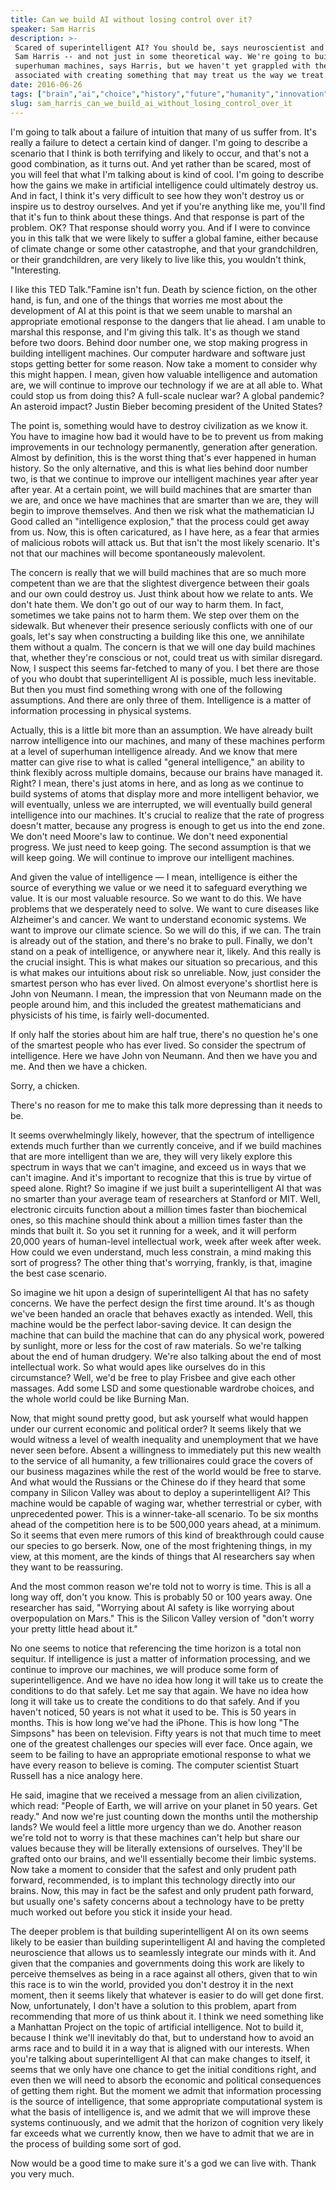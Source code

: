 ```yaml
---
title: Can we build AI without losing control over it?
speaker: Sam Harris
description: >-
 Scared of superintelligent AI? You should be, says neuroscientist and philosopher
 Sam Harris -- and not just in some theoretical way. We're going to build
 superhuman machines, says Harris, but we haven't yet grappled with the problems
 associated with creating something that may treat us the way we treat ants.
date: 2016-06-26
tags: ["brain","ai","choice","history","future","humanity","innovation","intelligence","invention","mind","machine-learning","neuroscience","potential","robots","science","technology","society"]
slug: sam_harris_can_we_build_ai_without_losing_control_over_it
---
```


I'm going to talk about a failure of intuition that many of us suffer from. It's really a
failure to detect a certain kind of danger. I'm going to describe a scenario that I think
is both terrifying and likely to occur, and that's not a good combination, as it turns
out. And yet rather than be scared, most of you will feel that what I'm talking about is
kind of cool. I'm going to describe how the gains we make in artificial intelligence could
ultimately destroy us. And in fact, I think it's very difficult to see how they won't
destroy us or inspire us to destroy ourselves. And yet if you're anything like me, you'll
find that it's fun to think about these things. And that response is part of the problem.
OK? That response should worry you. And if I were to convince you in this talk that we
were likely to suffer a global famine, either because of climate change or some other
catastrophe, and that your grandchildren, or their grandchildren, are very likely to live
like this, you wouldn't think, "Interesting.

I like this TED Talk."Famine isn't fun. Death by science fiction, on the other hand, is
fun, and one of the things that worries me most about the development of AI at this point
is that we seem unable to marshal an appropriate emotional response to the dangers that
lie ahead. I am unable to marshal this response, and I'm giving this talk. It's as though
we stand before two doors. Behind door number one, we stop making progress in building
intelligent machines. Our computer hardware and software just stops getting better for
some reason. Now take a moment to consider why this might happen. I mean, given how
valuable intelligence and automation are, we will continue to improve our technology if we
are at all able to. What could stop us from doing this? A full-scale nuclear war? A global
pandemic? An asteroid impact? Justin Bieber becoming president of the United
States?

The point is, something would have to destroy civilization as we know it. You have to
imagine how bad it would have to be to prevent us from making improvements in our
technology permanently, generation after generation. Almost by definition, this is the
worst thing that's ever happened in human history. So the only alternative, and this is
what lies behind door number two, is that we continue to improve our intelligent machines
year after year after year. At a certain point, we will build machines that are smarter
than we are, and once we have machines that are smarter than we are, they will begin to
improve themselves. And then we risk what the mathematician IJ Good called an
"intelligence explosion," that the process could get away from us. Now, this is often
caricatured, as I have here, as a fear that armies of malicious robots will attack us. But
that isn't the most likely scenario. It's not that our machines will become spontaneously
malevolent.

The concern is really that we will build machines that are so much more competent than we
are that the slightest divergence between their goals and our own could destroy us. Just
think about how we relate to ants. We don't hate them. We don't go out of our way to harm
them. In fact, sometimes we take pains not to harm them. We step over them on the
sidewalk. But whenever their presence seriously conflicts with one of our goals, let's say
when constructing a building like this one, we annihilate them without a qualm. The
concern is that we will one day build machines that, whether they're conscious or not,
could treat us with similar disregard. Now, I suspect this seems far-fetched to many of
you. I bet there are those of you who doubt that superintelligent AI is possible, much
less inevitable. But then you must find something wrong with one of the following
assumptions. And there are only three of them. Intelligence is a matter of information
processing in physical systems.

Actually, this is a little bit more than an assumption. We have already built narrow
intelligence into our machines, and many of these machines perform at a level of
superhuman intelligence already. And we know that mere matter can give rise to what is
called "general intelligence," an ability to think flexibly across multiple domains,
because our brains have managed it. Right? I mean, there's just atoms in here, and as long
as we continue to build systems of atoms that display more and more intelligent behavior,
we will eventually, unless we are interrupted, we will eventually build general
intelligence into our machines. It's crucial to realize that the rate of progress doesn't
matter, because any progress is enough to get us into the end zone. We don't need Moore's
law to continue. We don't need exponential progress. We just need to keep going. The second
assumption is that we will keep going. We will continue to improve our intelligent
machines.

And given the value of intelligence — I mean, intelligence is either the source of
everything we value or we need it to safeguard everything we value. It is our most
valuable resource. So we want to do this. We have problems that we desperately need to
solve. We want to cure diseases like Alzheimer's and cancer. We want to understand
economic systems. We want to improve our climate science. So we will do this, if we can.
The train is already out of the station, and there's no brake to pull. Finally, we don't
stand on a peak of intelligence, or anywhere near it, likely. And this really is the
crucial insight. This is what makes our situation so precarious, and this is what makes
our intuitions about risk so unreliable. Now, just consider the smartest person who has
ever lived. On almost everyone's shortlist here is John von Neumann. I mean, the
impression that von Neumann made on the people around him, and this included the greatest
mathematicians and physicists of his time, is fairly well-documented.

If only half the stories about him are half true, there's no question he's one of the
smartest people who has ever lived. So consider the spectrum of intelligence. Here we have
John von Neumann. And then we have you and me. And then we have a chicken.

Sorry, a chicken.

There's no reason for me to make this talk more depressing than it needs to
be.

It seems overwhelmingly likely, however, that the spectrum of intelligence extends much
further than we currently conceive, and if we build machines that are more intelligent
than we are, they will very likely explore this spectrum in ways that we can't imagine,
and exceed us in ways that we can't imagine. And it's important to recognize that this is
true by virtue of speed alone. Right? So imagine if we just built a superintelligent AI
that was no smarter than your average team of researchers at Stanford or MIT. Well,
electronic circuits function about a million times faster than biochemical ones, so this
machine should think about a million times faster than the minds that built it. So you set
it running for a week, and it will perform 20,000 years of human-level intellectual work,
week after week after week. How could we even understand, much less constrain, a mind
making this sort of progress? The other thing that's worrying, frankly, is that, imagine
the best case scenario.

So imagine we hit upon a design of superintelligent AI that has no safety concerns. We
have the perfect design the first time around. It's as though we've been handed an oracle
that behaves exactly as intended. Well, this machine would be the perfect labor-saving
device. It can design the machine that can build the machine that can do any physical
work, powered by sunlight, more or less for the cost of raw materials. So we're talking
about the end of human drudgery. We're also talking about the end of most intellectual
work. So what would apes like ourselves do in this circumstance? Well, we'd be free to play
Frisbee and give each other massages. Add some LSD and some questionable wardrobe choices,
and the whole world could be like Burning Man.

Now, that might sound pretty good, but ask yourself what would happen under our current
economic and political order? It seems likely that we would witness a level of wealth
inequality and unemployment that we have never seen before. Absent a willingness to
immediately put this new wealth to the service of all humanity, a few trillionaires could
grace the covers of our business magazines while the rest of the world would be free to
starve. And what would the Russians or the Chinese do if they heard that some company in
Silicon Valley was about to deploy a superintelligent AI? This machine would be capable of
waging war, whether terrestrial or cyber, with unprecedented power. This is a
winner-take-all scenario. To be six months ahead of the competition here is to be 500,000
years ahead, at a minimum. So it seems that even mere rumors of this kind of breakthrough
could cause our species to go berserk. Now, one of the most frightening things, in my view,
at this moment, are the kinds of things that AI researchers say when they want to be
reassuring.

And the most common reason we're told not to worry is time. This is all a long way off,
don't you know. This is probably 50 or 100 years away. One researcher has said, "Worrying
about AI safety is like worrying about overpopulation on Mars." This is the Silicon Valley
version of "don't worry your pretty little head about it."

No one seems to notice that referencing the time horizon is a total non sequitur. If
intelligence is just a matter of information processing, and we continue to improve our
machines, we will produce some form of superintelligence. And we have no idea how long it
will take us to create the conditions to do that safely. Let me say that again. We have no
idea how long it will take us to create the conditions to do that safely. And if you
haven't noticed, 50 years is not what it used to be. This is 50 years in months. This is
how long we've had the iPhone. This is how long "The Simpsons" has been on television.
Fifty years is not that much time to meet one of the greatest challenges our species will
ever face. Once again, we seem to be failing to have an appropriate emotional response to
what we have every reason to believe is coming. The computer scientist Stuart Russell has a
nice analogy here.

He said, imagine that we received a message from an alien civilization, which read:
"People of Earth, we will arrive on your planet in 50 years. Get ready." And now we're
just counting down the months until the mothership lands? We would feel a little more
urgency than we do. Another reason we're told not to worry is that these machines can't
help but share our values because they will be literally extensions of ourselves. They'll
be grafted onto our brains, and we'll essentially become their limbic systems. Now take a
moment to consider that the safest and only prudent path forward, recommended, is to
implant this technology directly into our brains. Now, this may in fact be the safest and
only prudent path forward, but usually one's safety concerns about a technology have to be
pretty much worked out before you stick it inside your head.

The deeper problem is that building superintelligent AI on its own seems likely to be
easier than building superintelligent AI and having the completed neuroscience that allows
us to seamlessly integrate our minds with it. And given that the companies and governments
doing this work are likely to perceive themselves as being in a race against all others,
given that to win this race is to win the world, provided you don't destroy it in the next
moment, then it seems likely that whatever is easier to do will get done first. Now,
unfortunately, I don't have a solution to this problem, apart from recommending that more
of us think about it. I think we need something like a Manhattan Project on the topic of
artificial intelligence. Not to build it, because I think we'll inevitably do that, but to
understand how to avoid an arms race and to build it in a way that is aligned with our
interests. When you're talking about superintelligent AI that can make changes to itself,
it seems that we only have one chance to get the initial conditions right, and even then
we will need to absorb the economic and political consequences of getting them right. But
the moment we admit that information processing is the source of intelligence, that some
appropriate computational system is what the basis of intelligence is, and we admit that
we will improve these systems continuously, and we admit that the horizon of cognition
very likely far exceeds what we currently know, then we have to admit that we are in the
process of building some sort of god.

Now would be a good time to make sure it's a god we can live with. Thank you very
much.

<!--
ad_duration=3.33
event="TEDSummit"
external_start_time=0
has_talk_citation=0
intro_duration=11.82
is_subtitle_required="False"
is_talk_featured="True"
language="en"
language_swap="False"
native_language="en"
number_of_related_talks=6
number_of_speakers=1
number_of_subtitled_videos=30
number_of_tags=17
number_of_talk_download_languages=30
number_of_talk_more_resources=2
number_of_talk_recommendations=0
number_of_talks_take_actions=0
post_ad_duration=0.83
published_timestamp="2016-09-29 14:51:38"
recording_date="2016-06-26"
speaker_description="Neuroscientist, philosopher"
speaker_is_published=1
speaker_name="Sam Harris"
speaker_what_others_say="Read Sam Harris and wake up."
talk_name="Can we build AI without losing control over it?"
talks_tags=["brain","ai","choice","history","future","humanity","innovation","intelligence","invention","mind","machine-learning","neuroscience","potential","robots","science","technology","society"]
talks_take_action=[]
url_audio="https://download.ted.com/talks/SamHarris_2016T.mp3?apikey=acme-roadrunner"
url_photo_speaker="https://pe.tedcdn.com/images/ted/b7e830c05dabebe754b320f1de0e25678f991e7a_254x191.jpg"
url_photo_talk="https://s3.amazonaws.com/talkstar-photos/uploads/51c9b741-275c-4ea0-bb9d-11b9aa8d1165/SamHarris_2016T-embed.jpg"
url_webpage="https://www.ted.com/talks/sam_harris_can_we_build_ai_without_losing_control_over_it"
video_type_name="TED Stage Talk"
-->